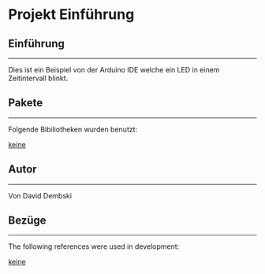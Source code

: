 # Projekt Einführung

## Einführung

---

Dies ist ein Beispiel von der Arduino IDE welche ein LED in einem Zeitintervall blinkt.

## Pakete

---

Folgende Bibiliotheken wurden benutzt:

<a href="link"> keine</a>

## Autor
---

Von David Dembski

## Bezüge

---

The following references were used in development:

<a href="link"> keine</a>

